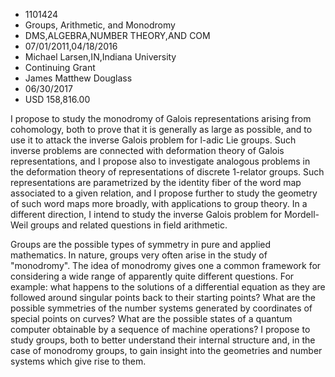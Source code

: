 
* 1101424
* Groups, Arithmetic, and Monodromy
* DMS,ALGEBRA,NUMBER THEORY,AND COM
* 07/01/2011,04/18/2016
* Michael Larsen,IN,Indiana University
* Continuing Grant
* James Matthew Douglass
* 06/30/2017
* USD 158,816.00

I propose to study the monodromy of Galois representations arising from
cohomology, both to prove that it is generally as large as possible, and to use
it to attack the inverse Galois problem for l-adic Lie groups. Such inverse
problems are connected with deformation theory of Galois representations, and I
propose also to investigate analogous problems in the deformation theory of
representations of discrete 1-relator groups. Such representations are
parametrized by the identity fiber of the word map associated to a given
relation, and I propose further to study the geometry of such word maps more
broadly, with applications to group theory. In a different direction, I intend
to study the inverse Galois problem for Mordell-Weil groups and related
questions in field arithmetic.

Groups are the possible types of symmetry in pure and applied mathematics. In
nature, groups very often arise in the study of "monodromy". The idea of
monodromy gives one a common framework for considering a wide range of
apparently quite different questions. For example: what happens to the solutions
of a differential equation as they are followed around singular points back to
their starting points? What are the possible symmetries of the number systems
generated by coordinates of special points on curves? What are the possible
states of a quantum computer obtainable by a sequence of machine operations? I
propose to study groups, both to better understand their internal structure and,
in the case of monodromy groups, to gain insight into the geometries and number
systems which give rise to them.
